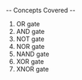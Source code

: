-- Concepts Covered --

1. OR gate
2. AND gate
3. NOT gate
4. NOR gate
5. NAND gate
6. XOR gate
7. XNOR gate
   

